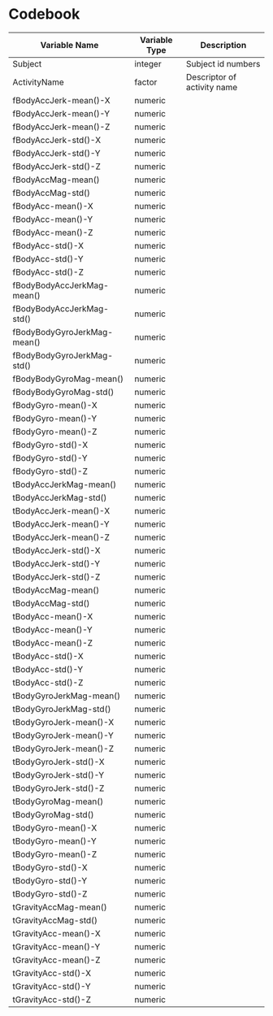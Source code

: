 Codebook
========

Variable Name              | Variable Type | Description
-------------              | ------------- | ----------- 
Subject                    | integer       | Subject id numbers
ActivityName               | factor        | Descriptor of activity name
fBodyAccJerk-mean()-X      | numeric       |
fBodyAccJerk-mean()-Y      | numeric       |
fBodyAccJerk-mean()-Z      | numeric       |
fBodyAccJerk-std()-X       | numeric       |
fBodyAccJerk-std()-Y       | numeric       |
fBodyAccJerk-std()-Z       | numeric       |
fBodyAccMag-mean()         | numeric       |
fBodyAccMag-std()          | numeric       |
fBodyAcc-mean()-X          | numeric       |
fBodyAcc-mean()-Y          | numeric       |
fBodyAcc-mean()-Z          | numeric       |
fBodyAcc-std()-X           | numeric       |
fBodyAcc-std()-Y           | numeric       |
fBodyAcc-std()-Z           | numeric       |
fBodyBodyAccJerkMag-mean() | numeric       |
fBodyBodyAccJerkMag-std()  | numeric       |
fBodyBodyGyroJerkMag-mean()| numeric       |
fBodyBodyGyroJerkMag-std() | numeric       |
fBodyBodyGyroMag-mean()    | numeric       |
fBodyBodyGyroMag-std()     | numeric       |
fBodyGyro-mean()-X         | numeric       |
fBodyGyro-mean()-Y         | numeric       |
fBodyGyro-mean()-Z         | numeric       |
fBodyGyro-std()-X          | numeric       |
fBodyGyro-std()-Y          | numeric       |
fBodyGyro-std()-Z          | numeric       |
tBodyAccJerkMag-mean()     | numeric       |
tBodyAccJerkMag-std()      | numeric       |
tBodyAccJerk-mean()-X      | numeric       |
tBodyAccJerk-mean()-Y      | numeric       |
tBodyAccJerk-mean()-Z      | numeric       |
tBodyAccJerk-std()-X       | numeric       |
tBodyAccJerk-std()-Y       | numeric       |
tBodyAccJerk-std()-Z       | numeric       |
tBodyAccMag-mean()         | numeric       |
tBodyAccMag-std()          | numeric       |
tBodyAcc-mean()-X          | numeric       |
tBodyAcc-mean()-Y          | numeric       |
tBodyAcc-mean()-Z          | numeric       |
tBodyAcc-std()-X           | numeric       |
tBodyAcc-std()-Y           | numeric       |
tBodyAcc-std()-Z           | numeric       |
tBodyGyroJerkMag-mean()    | numeric       |
tBodyGyroJerkMag-std()     | numeric       |
tBodyGyroJerk-mean()-X     | numeric       |
tBodyGyroJerk-mean()-Y     | numeric       |
tBodyGyroJerk-mean()-Z     | numeric       |
tBodyGyroJerk-std()-X      | numeric       |
tBodyGyroJerk-std()-Y      | numeric       |
tBodyGyroJerk-std()-Z      | numeric       |
tBodyGyroMag-mean()        | numeric       |
tBodyGyroMag-std()         | numeric       |
tBodyGyro-mean()-X         | numeric       |
tBodyGyro-mean()-Y         | numeric       |
tBodyGyro-mean()-Z         | numeric       |
tBodyGyro-std()-X          | numeric       |
tBodyGyro-std()-Y          | numeric       |
tBodyGyro-std()-Z          | numeric       |
tGravityAccMag-mean()      | numeric       |
tGravityAccMag-std()       | numeric       |
tGravityAcc-mean()-X       | numeric       |
tGravityAcc-mean()-Y       | numeric       |
tGravityAcc-mean()-Z       | numeric       |
tGravityAcc-std()-X        | numeric       |
tGravityAcc-std()-Y        | numeric       |
tGravityAcc-std()-Z        | numeric       |